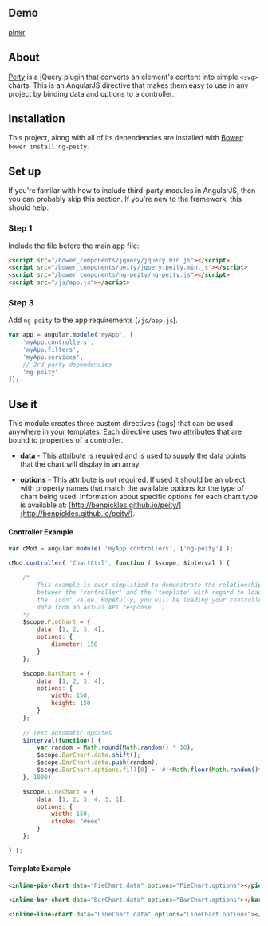 ## Demo 
[plnkr](http://embed.plnkr.co/ITWOx4CJnVpVaDmpHewY/preview)

## About
[Peity](http://benpickles.github.io/peity/) is a jQuery plugin that converts an element's content into simple `<svg>` charts. This is an AngularJS directive that makes them easy to use in any project by binding data and options to a controller.

## Installation
This project, along with all of its dependencies are installed with [Bower](http://bower.io/): `bower install ng-peity`.

## Set up
If you're familar with how to include third-party modules in AngularJS, then you can probably skip this section. If you're new to the framework, this should help.

### Step 1
Include the file before the main app file:

~~~html
<script src="/bower_components/jquery/jquery.min.js"></script>
<script src="/bower_components/peity/jquery.peity.min.js"></script>
<script src="/bower_components/ng-peity/ng-peity.js"></script>
<script src="/js/app.js"></script>
~~~

### Step 3
Add `ng-peity` to the app requirements (`/js/app.js`).
~~~javascript
var app = angular.module('myApp', [
    'myApp.controllers',
    'myApp.filters',
    'myApp.services',
    // 3rd party dependencies
    'ng-peity'
]);
~~~

## Use it
This module creates three custom directives (tags) that can be used anywhere in your templates. Each directive uses two attributes that are bound to properties of a controller.

* **data** - This attribute is required and is used to supply the data points that the chart will display in an array.

* **options** - This attribute is not required. If used it should be an object with property names that match the available options for the type of chart being used. Information about specific options for each chart type is available at: [http://benpickles.github.io/peity/](http://benpickles.github.io/peity/).

#### Controller Example
~~~javascript
var cMod = angular.module( 'myApp.controllers', ['ng-peity'] );

cMod.controller( 'ChartCtrl', function ( $scope, $interval ) {

    /*
        This example is over simplified to demonstrate the relationship
        between the 'controller' and the 'template' with regard to loading
        the 'icon' value. Hopefully, you will be loading your controller with
        data from an actual API response. :)
    */
    $scope.PieChart = {
        data: [1, 2, 3, 4],
        options: {
            diameter: 150
        }
    };

    $scope.BarChart = {
        data: [1, 2, 3, 4],
        options: {
            width: 150,
            height: 150
        }
    };
    
    // Test automatic updates
    $interval(function() {
        var random = Math.round(Math.random() * 10);
        $scope.BarChart.data.shift();
        $scope.BarChart.data.push(random);
        $scope.BarChart.options.fill[0] = '#'+Math.floor(Math.random()*16777215).toString(16);
    }, 1000);

    $scope.LineChart = {
        data: [1, 2, 3, 4, 3, 1],
        options: {
            width: 150,
            stroke: "#eee"
        }
    };

} );
~~~

#### Template Example
~~~html
<inline-pie-chart data="PieChart.data" options="PieChart.options"></pie-chart>

<inline-bar-chart data="BarChart.data" options="BarChart.options"></bar-chart>

<inline-line-chart data="LineChart.data" options="LineChart.options"></line-chart>
~~~
